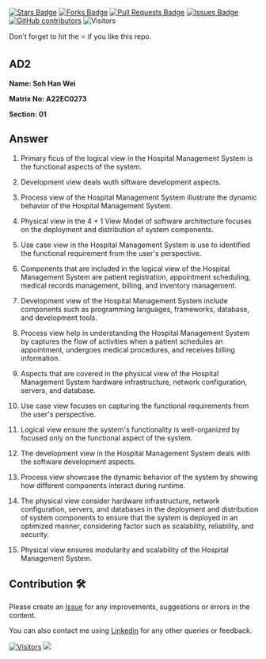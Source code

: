 <a href="https://github.com/drshahizan/learn-php/stargazers"><img src="https://img.shields.io/github/stars/drshahizan/learn-php" alt="Stars Badge"/></a>
<a href="https://github.com/drshahizan/learn-php/network/members"><img src="https://img.shields.io/github/forks/drshahizan/learn-php" alt="Forks Badge"/></a>
<a href="https://github.com/drshahizan/learn-php/pulls"><img src="https://img.shields.io/github/issues-pr/drshahizan/learn-php" alt="Pull Requests Badge"/></a>
<a href="https://github.com/drshahizan/learn-php/issues"><img src="https://img.shields.io/github/issues/drshahizan/learn-php" alt="Issues Badge"/></a>
<a href="https://github.com/drshahizan/learn-php/graphs/contributors"><img alt="GitHub contributors" src="https://img.shields.io/github/contributors/drshahizan/learn-php?color=2b9348"></a>
![Visitors](https://api.visitorbadge.io/api/visitors?path=https%3A%2F%2Fgithub.com%2Fdrshahizan%2Fsoftware-engineering&labelColor=%23d9e3f0&countColor=%23697689&style=flat)

Don't forget to hit the :star: if you like this repo.

## AD2

**Name: Soh Han Wei**

**Matrix No: A22EC0273**

**Section: 01**

## Answer

1. Primary ficus of the logical view in the Hospital Management System is the functional aspects of the system.

2. Development view deals wuth siftware development aspects.

3. Process view of the Hospital Management System illustrate the dynamic behavior of the Hospital Management System.

4. Physical view in the 4 + 1 View Model of software architecture focuses on the deployment and distribution of system components.

5. Use case view in the Hospital Management System is use to identified the functional requirement from the user's perspective.

6. Components that are included in the logical view of the Hospital Management System are patient registration, appointment scheduling, medical records management, billing, and inventory management.

7. Development view of the Hospital Management System include components such as programming languages, frameworks, database, and development tools.

8. Process view help in understanding the Hospital Management System by captures the flow of activities when a patient schedules an appointment, undergoes medical procedures, and receives billing information.

9. Aspects that are covered in the physical view of the Hospital Management System hardware infrastructure, network configuration, servers, and database.

10. Use case view focuses on capturing the functional requirements from the user's perspective.

11. Logical view ensure the system's functionality is well-organized by focused only on the functional aspect of the system.

12. The development view in the Hospital Management System deals with the software development aspects.

13. Process view showcase the dynamic behavior of the system by showing how different components interact during runtime.

14. The physical view consider hardware infrastructure, network configuration, servers, and databases in the deployment and distribution of system components to ensure that the system is deployed in an optimized manner, considering factor such as scalability, reliability, and security.

15. Physical view ensures modularity and scalability of the Hospital Management System.


## Contribution 🛠️
Please create an [Issue](https://github.com/drshahizan/learn-php/issues) for any improvements, suggestions or errors in the content.

You can also contact me using [Linkedin](https://www.linkedin.com/in/drshahizan/) for any other queries or feedback.

[![Visitors](https://api.visitorbadge.io/api/visitors?path=https%3A%2F%2Fgithub.com%2Fdrshahizan&labelColor=%23697689&countColor=%23555555&style=plastic)](https://visitorbadge.io/status?path=https%3A%2F%2Fgithub.com%2Fdrshahizan)
![](https://hit.yhype.me/github/profile?user_id=81284918)

